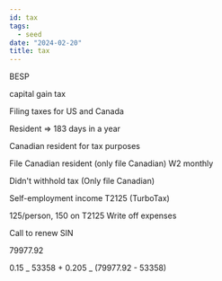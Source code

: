 ```yaml
---
id: tax
tags:
  - seed
date: "2024-02-20"
title: tax
---
```


BESP

capital gain tax

Filing taxes for US and Canada

Resident => 183 days in a year

Canadian resident for tax purposes

File Canadian resident (only file Canadian) W2 monthly

Didn't withhold tax (Only file Canadian)

Self-employment income T2125 (TurboTax)

125/person, 150 on T2125
Write off expenses

Call to renew SIN

79977.92

0.15 _ 53358 + 0.205 _ (79977.92 - 53358)
